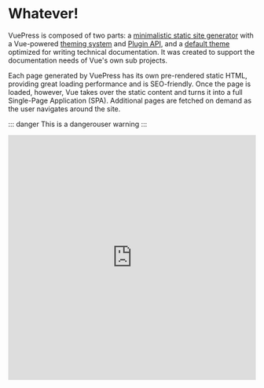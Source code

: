 # Whatever!

VuePress is composed of two parts: a [minimalistic static site generator](https://github.com/vuejs/vuepress/tree/master/packages/%40vuepress/core) with a Vue-powered [theming system](https://v1.vuepress.vuejs.org/theme/) and [Plugin API](https://v1.vuepress.vuejs.org/plugin/), and a [default theme](https://v1.vuepress.vuejs.org/theme/default-theme-config.html) optimized for writing technical documentation. It was created to support the documentation needs of Vue's own sub projects.

Each page generated by VuePress has its own pre-rendered static HTML, providing great loading performance and is SEO-friendly. Once the page is loaded, however, Vue takes over the static content and turns it into a full Single-Page Application (SPA). Additional pages are fetched on demand as the user navigates around the site.


::: danger
This is a dangerouser warning
:::

<iframe width="100%" height="500" src="https://trinket.io/tools/1.0/jekyll/embed/python#code=print%28%27Hello%2C%20world%21%27%29" frameborder="0" marginwidth="0" marginheight="0" allowfullscreen></iframe>